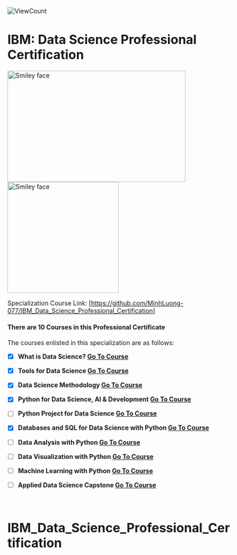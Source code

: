 ![ViewCount](https://views.whatilearened.today/views/github/navassherif98/IBM_Data_Science_Professional_Certification.svg?cache=remove)

# IBM: Data Science Professional Certification

<img src="https://i.imgur.com/YCFnjvg.png" alt="Smiley face" height="250" width="400"> <img src="https://images.credly.com/images/28944969-813a-43b9-944f-7910111ce764/Professional_Certificate_-_Data_Science.png" alt="Smiley face" height="250" width="250">


Specialization Course Link: [https://github.com/MinhLuong-077/IBM_Data_Science_Professional_Certification]

#### There are 10 Courses in this Professional Certificate

The courses enlisted in this specialization are as follows:

- [x] __What is Data Science? [Go To Course](https://www.coursera.org/learn/what-is-datascience?specialization=ibm-data-science)__

- [x] __Tools for Data Science [Go To Course](https://www.coursera.org/learn/open-source-tools-for-data-science?specialization=ibm-data-science)__

- [x] __Data Science Methodology [Go To Course](https://www.coursera.org/learn/data-science-methodology?specialization=ibm-data-science)__

- [x] __Python for Data Science, AI & Development [Go To Course](https://www.coursera.org/learn/python-for-applied-data-science-ai?specialization=ibm-data-science)__

- [ ] __Python Project for Data Science [Go To Course](https://www.coursera.org/learn/python-project-for-data-science?specialization=ibm-data-science)__

- [x] __Databases and SQL for Data Science with Python [Go To Course](https://www.coursera.org/learn/sql-data-science?specialization=ibm-data-science)__

- [ ] __Data Analysis with Python [Go To Course](https://www.coursera.org/learn/data-analysis-with-python?specialization=ibm-data-science)__

- [ ] __Data Visualization with Python [Go To Course](https://www.coursera.org/learn/python-for-data-visualization?specialization=ibm-data-science)__

- [ ] __Machine Learning with Python [Go To Course](https://www.coursera.org/learn/machine-learning-with-python?specialization=ibm-data-science)__

- [ ] __Applied Data Science Capstone [Go To Course](https://www.coursera.org/learn/applied-data-science-capstone?specialization=ibm-data-science)__

<br>


# IBM_Data_Science_Professional_Certification
